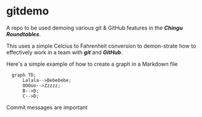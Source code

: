# gitdemo
A repo to be used demoing various git &amp; GitHub features in the **_Chingu Roundtables_**.

This uses a simple Celcius to Fahrenheit conversion to demon-strate how to effectively work in a team with **_git_** and **_GitHub_**.

Here's a simple example of how to create a graph in a Markdown file

```mermaid
  graph TD;
      Lalala-->Bebebebe;
      OOOoo-->Zzzzz;
      B-->D;
      C-->D;
```
Commit messages are important